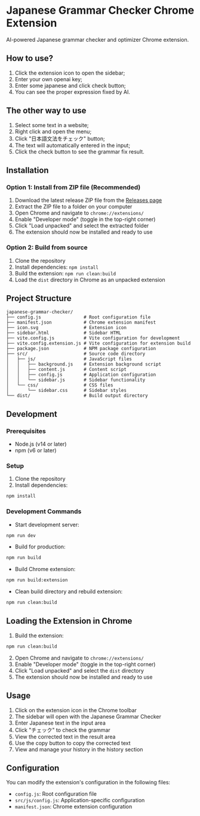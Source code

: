 # Japanese Grammar Checker Chrome Extension

AI-powered Japanese grammar checker and optimizer Chrome extension.

## How to use?

1. Click the extension icon to open the sidebar;
2. Enter your own openai key;
3. Enter some japanese and click check button;
4. You can see the proper expression fixed by AI.

## The other way to use

1. Select some text in a website;
2. Right click and open the menu;
3. Click "日本語文法をチェック" button;
4. The text will automatically entered in the input;
5. Click the check button to see the grammar fix result.

## Installation

### Option 1: Install from ZIP file (Recommended)

1. Download the latest release ZIP file from the [Releases page](https://github.com/macshion/japanese-grammar-checker/releases)
2. Extract the ZIP file to a folder on your computer
3. Open Chrome and navigate to `chrome://extensions/`
4. Enable "Developer mode" (toggle in the top-right corner)
5. Click "Load unpacked" and select the extracted folder
6. The extension should now be installed and ready to use

### Option 2: Build from source

1. Clone the repository
2. Install dependencies: `npm install`
3. Build the extension: `npm run clean:build`
4. Load the `dist` directory in Chrome as an unpacked extension

## Project Structure

```
japanese-grammar-checker/
├── config.js                # Root configuration file
├── manifest.json            # Chrome extension manifest
├── icon.svg                 # Extension icon
├── sidebar.html             # Sidebar HTML
├── vite.config.js           # Vite configuration for development
├── vite.config.extension.js # Vite configuration for extension build
├── package.json             # NPM package configuration
├── src/                     # Source code directory
│   ├── js/                  # JavaScript files
│   │   ├── background.js    # Extension background script
│   │   ├── content.js       # Content script
│   │   ├── config.js        # Application configuration
│   │   └── sidebar.js       # Sidebar functionality
│   └── css/                 # CSS files
│       └── sidebar.css      # Sidebar styles
└── dist/                    # Build output directory
```

## Development

### Prerequisites

- Node.js (v14 or later)
- npm (v6 or later)

### Setup

1. Clone the repository
2. Install dependencies:

```bash
npm install
```

### Development Commands

- Start development server:

```bash
npm run dev
```

- Build for production:

```bash
npm run build
```

- Build Chrome extension:

```bash
npm run build:extension
```

- Clean build directory and rebuild extension:

```bash
npm run clean:build
```

## Loading the Extension in Chrome

1. Build the extension:

```bash
npm run clean:build
```

2. Open Chrome and navigate to `chrome://extensions/`
3. Enable "Developer mode" (toggle in the top-right corner)
4. Click "Load unpacked" and select the `dist` directory
5. The extension should now be installed and ready to use

## Usage

1. Click on the extension icon in the Chrome toolbar
2. The sidebar will open with the Japanese Grammar Checker
3. Enter Japanese text in the input area
4. Click "チェック" to check the grammar
5. View the corrected text in the result area
6. Use the copy button to copy the corrected text
7. View and manage your history in the history section

## Configuration

You can modify the extension's configuration in the following files:

- `config.js`: Root configuration file
- `src/js/config.js`: Application-specific configuration
- `manifest.json`: Chrome extension configuration
